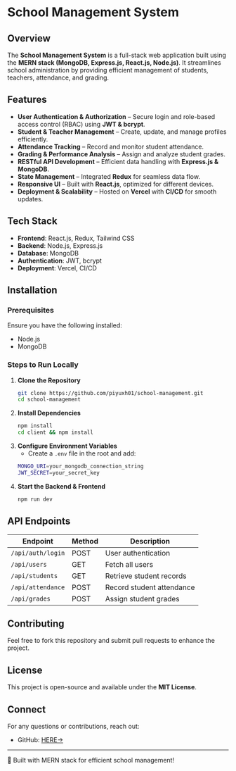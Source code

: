 # School Management System

## Overview
The **School Management System** is a full-stack web application built using the **MERN stack (MongoDB, Express.js, React.js, Node.js)**. It streamlines school administration by providing efficient management of students, teachers, attendance, and grading.

## Features
- **User Authentication & Authorization** – Secure login and role-based access control (RBAC) using **JWT & bcrypt**.
- **Student & Teacher Management** – Create, update, and manage profiles efficiently.
- **Attendance Tracking** – Record and monitor student attendance.
- **Grading & Performance Analysis** – Assign and analyze student grades.
- **RESTful API Development** – Efficient data handling with **Express.js & MongoDB**.
- **State Management** – Integrated **Redux** for seamless data flow.
- **Responsive UI** – Built with **React.js**, optimized for different devices.
- **Deployment & Scalability** – Hosted on **Vercel** with **CI/CD** for smooth updates.

## Tech Stack
- **Frontend**: React.js, Redux, Tailwind CSS
- **Backend**: Node.js, Express.js
- **Database**: MongoDB
- **Authentication**: JWT, bcrypt
- **Deployment**: Vercel, CI/CD

## Installation
### Prerequisites
Ensure you have the following installed:
- Node.js
- MongoDB

### Steps to Run Locally
1. **Clone the Repository**
   ```sh
   git clone https://github.com/piyuxh01/school-management.git
   cd school-management
   ```
2. **Install Dependencies**
   ```sh
   npm install
   cd client && npm install
   ```
3. **Configure Environment Variables**
   - Create a `.env` file in the root and add:
   ```sh
   MONGO_URI=your_mongodb_connection_string
   JWT_SECRET=your_secret_key
   ```
4. **Start the Backend & Frontend**
   ```sh
   npm run dev
   ```

## API Endpoints
| Endpoint              | Method | Description                  |
|----------------------|--------|------------------------------|
| `/api/auth/login`   | POST   | User authentication          |
| `/api/users`        | GET    | Fetch all users              |
| `/api/students`     | GET    | Retrieve student records     |
| `/api/attendance`   | POST   | Record student attendance    |
| `/api/grades`       | POST   | Assign student grades        |

## Contributing
Feel free to fork this repository and submit pull requests to enhance the project.

## License
This project is open-source and available under the **MIT License**.

## Connect
For any questions or contributions, reach out:
- GitHub: [HERE->](https://github.com/piyuxh01)

---
🚀 Built with MERN stack for efficient school management!

